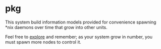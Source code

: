 # pkg

This system build information models provided for convenience spawning *nix daemons over time that grow into other units.

Feel free to [explore](https://github.com/spacebeam) and remember; as your system grow in number, you must spawn more nodes to control it.
